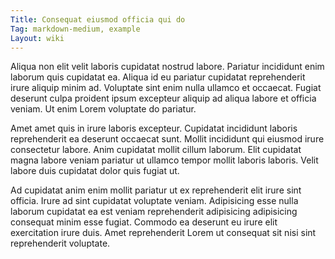 ```yaml
---
Title: Consequat eiusmod officia qui do
Tag: markdown-medium, example
Layout: wiki
---
```

Aliqua non elit velit laboris cupidatat nostrud labore. Pariatur incididunt enim laborum quis cupidatat ea. Aliqua id eu pariatur cupidatat reprehenderit irure aliquip minim ad. Voluptate sint enim nulla ullamco et occaecat. Fugiat deserunt culpa proident ipsum excepteur aliquip ad aliqua labore et officia veniam. Ut enim Lorem voluptate do pariatur.

Amet amet quis in irure laboris excepteur. Cupidatat incididunt laboris reprehenderit ea deserunt occaecat sunt. Mollit incididunt qui eiusmod irure consectetur labore. Anim cupidatat mollit cillum laborum. Elit cupidatat magna labore veniam pariatur ut ullamco tempor mollit laboris laboris. Velit labore duis cupidatat dolor quis fugiat ut.

Ad cupidatat anim enim mollit pariatur ut ex reprehenderit elit irure sint officia. Irure ad sint cupidatat voluptate veniam. Adipisicing esse nulla laborum cupidatat ea est veniam reprehenderit adipisicing adipisicing consequat minim esse fugiat. Commodo ea deserunt eu irure elit exercitation irure duis. Amet reprehenderit Lorem ut consequat sit nisi sint reprehenderit voluptate.